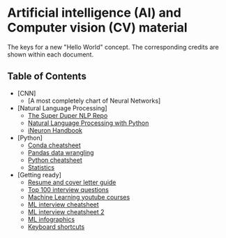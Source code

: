 # Artificial intelligence (AI) and Computer vision (CV) material
The keys for a new "Hello World" concept.
The corresponding credits are shown within each document.

## Table of Contents

- [CNN]
    - [A most completely chart of Neural Networks]
- [Natural Language Processing]
    - [The Super Duper NLP Repo](https://github.com/erikycd/AI_CV_material/blob/main/NLP/The%20Super%20Duper%20NLP%20Repo.pdf)
    - [Natural Language Processing with Python](https://github.com/erikycd/AI_CV_material/blob/main/NLP/Natural%20Language%20Processing%20with%20Python.pdf)
    - [iNeuron Handbook](https://github.com/erikycd/AI_CV_material/blob/main/NLP/iNeuron%20handbook.pdf)
- [Python]
    - [Conda cheatsheet](https://github.com/erikycd/AI_CV_material/blob/main/python/Conda-cheatsheet.pdf)
    - [Pandas data wrangling](https://github.com/erikycd/AI_CV_material/blob/main/python/Pandas%20data%20wrangling.pdf)
    - [Python cheatsheet](https://github.com/erikycd/AI_CV_material/blob/main/python/Python%20cheatsheet.pdf)
    - [Statistics](https://github.com/erikycd/AI_CV_material/blob/main/python/Statistics%20cheatsheet.pdf)
- [Getting ready]
    - [Resume and cover letter guide](https://github.com/erikycd/AI_CV_material/blob/main/Getting%20ready/Resume%20and%20cover%20letter%20guide.pdf)
    - [Top 100 interview questions](https://github.com/erikycd/AI_CV_material/blob/main/Getting%20ready/Top%20100%20python%20interview%20questions.pdf)
    - [Machine Learning youtube courses](https://github.com/erikycd/AI_CV_material/blob/main/Getting%20ready/Machine%20Learning%20youtube%20courses.pdf)
    - [ML interview cheatsheet](https://github.com/erikycd/AI_CV_material/blob/main/Getting%20ready/ML%20interview%20cheatsheet.pdf)
    - [ML interview cheatsheet 2](https://github.com/erikycd/AI_CV_material/blob/main/Getting%20ready/ML%20interview%20cheatsheet%202.pdf)
    - [ML infographics](https://github.com/erikycd/AI_CV_material/blob/main/Getting%20ready/ML%20infographics.pdf)
    - [Keyboard shortcuts](https://github.com/erikycd/AI_CV_material/blob/main/Getting%20ready/Keyboard%20shortcuts.pdf)
